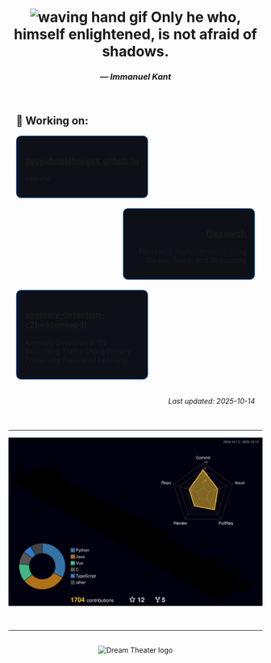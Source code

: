 <h1 align="center"><img src="https://user-images.githubusercontent.com/72663882/171687151-bb31c996-c9d2-49c8-b593-734946893b23.gif" alt="waving hand gif" aria-hidden="true" width="30" /> Only he who, himself enlightened, is not afraid of shadows.</h1>
<h3 align="center"><em>— Immanuel Kant</em></h3>


<div style="padding: 15px; margin-top: 20px; margin-bottom: 20px;">

## 🚀 Working on:

<div class="card" align="left" style="width: 48%; float: left; clear: both; margin-bottom: 20px; border: 1px solid #2f80ed; border-radius: 10px; padding: 16px; background-color: #0d1117;">
  <h3><a href="https://github.com/devgabrielsborges/devgabrielsborges.github.io">devgabrielsborges.github.io</a></h3>
  <p>website</p>
</div>

<div class="card" align="right" style="width: 48%; float: right; clear: both; margin-bottom: 20px; border: 1px solid #2f80ed; border-radius: 10px; padding: 16px; background-color: #0d1117;">
  <h3><a href="https://github.com/devgabrielsborges/filesearch">filesearch</a></h3>
  <p>Filesearch implementation using Deque, Stack, and Deboucing </p>
</div>

<div class="card" align="left" style="width: 48%; float: left; clear: both; margin-bottom: 20px; border: 1px solid #2f80ed; border-radius: 10px; padding: 16px; background-color: #0d1117;">
  <h3><a href="https://github.com/devgabrielsborges/anomaly-detection-c2beaconing-fl">anomaly-detection-c2beaconing-fl</a></h3>
  <p>Anomaly Detection in C2 Beaconing Traffic Using Privacy Preserving Federated Learning</p>
</div>

<div style="clear: both;"></div>

<p align="right"><em>Last updated: 2025-10-14</em></p>

</div>

---

![Status](./profile-3d-contrib/profile-night-rainbow.svg)

<br clear="both">

---

<div align="center" style="margin-top: 30px; margin-bottom: 30px;">
  <img width="280" height="280" alt="Dream Theater logo" src="https://metalstorm.net/bands/biography.php?band_id=92&bandname=Dream+Theater">
</div>
